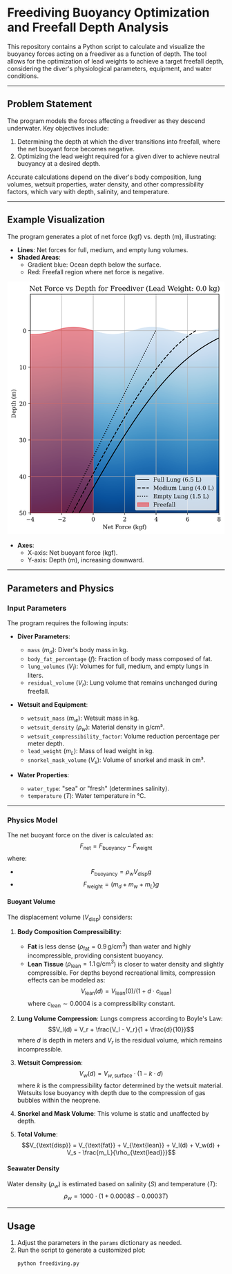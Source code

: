 # Freediving Buoyancy Optimization and Freefall Depth Analysis

This repository contains a Python script to calculate and visualize the buoyancy forces acting on a freediver as a function of depth. The tool allows for the optimization of lead weights to achieve a target freefall depth, considering the diver's physiological parameters, equipment, and water conditions.

---

## Problem Statement

The program models the forces affecting a freediver as they descend underwater. Key objectives include:
1. Determining the depth at which the diver transitions into freefall, where the net buoyant force becomes negative.
2. Optimizing the lead weight required for a given diver to achieve neutral buoyancy at a desired depth.

Accurate calculations depend on the diver's body composition, lung volumes, wetsuit properties, water density, and other compressibility factors, which vary with depth, salinity, and temperature.

---

## Example Visualization

The program generates a plot of net force (kgf) vs. depth (m), illustrating:
- **Lines**: Net forces for full, medium, and empty lung volumes.
- **Shaded Areas**:
  - Gradient blue: Ocean depth below the surface.
  - Red: Freefall region where net force is negative.

<img src="example_result.png" alt="Example Result" width="600"/>

- **Axes**:
  - X-axis: Net buoyant force (kgf).
  - Y-axis: Depth (m), increasing downward.

---

## Parameters and Physics

### Input Parameters
The program requires the following inputs:

- **Diver Parameters**:
  - `mass` ($m_d$): Diver's body mass in kg.
  - `body_fat_percentage` ($f$): Fraction of body mass composed of fat.
  - `lung_volumes` ($V_l$): Volumes for full, medium, and empty lungs in liters.
  - `residual_volume` ($V_r$): Lung volume that remains unchanged during freefall.

- **Wetsuit and Equipment**:
  - `wetsuit_mass` ($m_w$): Wetsuit mass in kg.
  - `wetsuit_density` ($\rho_w$): Material density in g/cm³.
  - `wetsuit_compressibility_factor`: Volume reduction percentage per meter depth.
  - `lead_weight` ($m_L$): Mass of lead weight in kg.
  - `snorkel_mask_volume` ($V_s$): Volume of snorkel and mask in cm³.

- **Water Properties**:
  - `water_type`: "sea" or "fresh" (determines salinity).
  - `temperature` ($T$): Water temperature in °C.

---

### Physics Model
The net buoyant force on the diver is calculated as:
$$F_{\text{net}} = F_{\text{buoyancy}} - F_{\text{weight}}$$
where:
- $$F_{\text{buoyancy}} = \rho_w V_{\text{disp}} g$$
- $$F_{\text{weight}} = (m_d + m_w + m_L) g$$

#### Buoyant Volume
The displacement volume ($V_{\text{disp}}$) considers:

1. **Body Composition Compressibility**:
   - **Fat** is less dense ($\rho_{\text{fat}} = 0.9 \, \text{g/cm}^3$) than water and highly incompressible, providing consistent buoyancy.
   - **Lean Tissue** ($\rho_{\text{lean}} = 1.1 \, \text{g/cm}^3$) is closer to water density and slightly compressible. For depths beyond recreational limits, compression effects can be modeled as:
     $$V_{\text{lean}}(d) = V_{\text{lean}}(0) / (1 + d \cdot c_{\text{lean}})$$
     where $c_{\text{lean}} \sim 0.0004$ is a compressibility constant.

2. **Lung Volume Compression**:
   Lungs compress according to Boyle's Law:
   $$V_l(d) = V_r + \frac{V_l - V_r}{1 + \frac{d}{10}}$$
   where $d$ is depth in meters and $V_r$ is the residual volume, which remains incompressible.

3. **Wetsuit Compression**:
   $$V_w(d) = V_{w, \text{surface}} \cdot (1 - k \cdot d)$$
   where $k$ is the compressibility factor determined by the wetsuit material. Wetsuits lose buoyancy with depth due to the compression of gas bubbles within the neoprene.

4. **Snorkel and Mask Volume**:
   This volume is static and unaffected by depth.

5. **Total Volume**:
   $$V_{\text{disp}} = V_{\text{fat}} + V_{\text{lean}} + V_l(d) + V_w(d) + V_s - \frac{m_L}{\rho_{\text{lead}}}$$

#### Seawater Density
Water density ($\rho_w$) is estimated based on salinity ($S$) and temperature ($T$):
$$\rho_w = 1000 \cdot \left(1 + 0.0008S - 0.0003T\right)$$

---

## Usage

1. Adjust the parameters in the `params` dictionary as needed.
2. Run the script to generate a customized plot:
   ```bash
   python freediving.py
